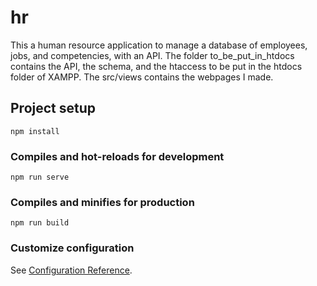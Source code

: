 # hr
This a human resource application to manage a database of employees, jobs, and competencies, with an API. 
The folder to_be_put_in_htdocs contains the API, the schema, and the htaccess to be put in the htdocs folder of XAMPP. 
The src/views contains the webpages I made. 

## Project setup
```
npm install
```

### Compiles and hot-reloads for development
```
npm run serve
```

### Compiles and minifies for production
```
npm run build
```

### Customize configuration
See [Configuration Reference](https://cli.vuejs.org/config/).
